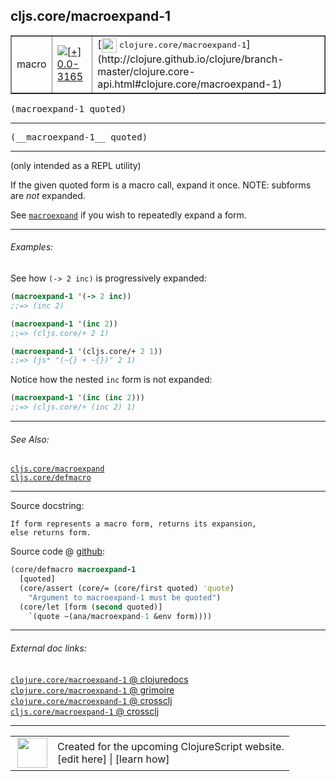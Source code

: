## cljs.core/macroexpand-1



 <table border="1">
<tr>
<td>macro</td>
<td><a href="https://github.com/cljsinfo/cljs-api-docs/tree/0.0-3165"><img valign="middle" alt="[+] 0.0-3165" title="Added in 0.0-3165" src="https://img.shields.io/badge/+-0.0--3165-lightgrey.svg"></a> </td>
<td>
[<img height="24px" valign="middle" src="http://i.imgur.com/1GjPKvB.png"> <samp>clojure.core/macroexpand-1</samp>](http://clojure.github.io/clojure/branch-master/clojure.core-api.html#clojure.core/macroexpand-1)
</td>
</tr>
</table>

<samp>(macroexpand-1 quoted)</samp><br>

---

 <samp>
(__macroexpand-1__ quoted)<br>
</samp>

---

(only intended as a REPL utility)

If the given quoted form is a macro call, expand it once. NOTE: subforms are
_not_ expanded.

See [`macroexpand`][doc:cljs.core/macroexpand] if you wish to repeatedly expand a form.

[doc:cljs.core/macroexpand]:../cljs.core/macroexpand.md

---

###### Examples:

See how `(-> 2 inc)` is progressively expanded:

```clj
(macroexpand-1 '(-> 2 inc))
;;=> (inc 2)

(macroexpand-1 '(inc 2))
;;=> (cljs.core/+ 2 1)

(macroexpand-1 '(cljs.core/+ 2 1))
;;=> (js* "(~{} + ~{})" 2 1)
```

Notice how the nested `inc` form is not expanded:

```clj
(macroexpand-1 '(inc (inc 2)))
;;=> (cljs.core/+ (inc 2) 1)
```



---

###### See Also:

[`cljs.core/macroexpand`](../cljs.core/macroexpand.md)<br>
[`cljs.core/defmacro`](../cljs.core/defmacro.md)<br>

---


Source docstring:

```
If form represents a macro form, returns its expansion,
else returns form.
```


Source code @ [github]():

```clj
(core/defmacro macroexpand-1
  [quoted]
  (core/assert (core/= (core/first quoted) 'quote)
    "Argument to macroexpand-1 must be quoted")
  (core/let [form (second quoted)]
    `(quote ~(ana/macroexpand-1 &env form))))
```

<!--
Repo - tag - source tree - lines:

 <pre>

</pre>

-->

---



###### External doc links:

[`clojure.core/macroexpand-1` @ clojuredocs](http://clojuredocs.org/clojure.core/macroexpand-1)<br>
[`clojure.core/macroexpand-1` @ grimoire](http://conj.io/store/v1/org.clojure/clojure/1.7.0-beta3/clj/clojure.core/macroexpand-1/)<br>
[`clojure.core/macroexpand-1` @ crossclj](http://crossclj.info/fun/clojure.core/macroexpand-1.html)<br>
[`cljs.core/macroexpand-1` @ crossclj](http://crossclj.info/fun/cljs.core/macroexpand-1.html)<br>

---

 <table>
<tr><td>
<img valign="middle" align="right" width="48px" src="http://i.imgur.com/Hi20huC.png">
</td><td>
Created for the upcoming ClojureScript website.<br>
[edit here] | [learn how]
</td></tr></table>

[edit here]:https://github.com/cljsinfo/cljs-api-docs/blob/master/cljsdoc/cljs.core/macroexpand-1.cljsdoc
[learn how]:https://github.com/cljsinfo/cljs-api-docs/wiki/cljsdoc-files

<!--

This information was too distracting to show to readers, but I'll leave it
commented here since it is helpful to:

- pretty-print the data used to generate this document
- and show how to retrieve that data



The API data for this symbol:

```clj
{:description "(only intended as a REPL utility)\n\nIf the given quoted form is a macro call, expand it once. NOTE: subforms are\n_not_ expanded.\n\nSee [doc:cljs.core/macroexpand] if you wish to repeatedly expand a form.",
 :ns "cljs.core",
 :name "macroexpand-1",
 :signature ["[quoted]"],
 :name-encode "macroexpand-1",
 :history [["+" "0.0-3165"]],
 :type "macro",
 :clj-equiv {:full-name "clojure.core/macroexpand-1",
             :url "http://clojure.github.io/clojure/branch-master/clojure.core-api.html#clojure.core/macroexpand-1"},
 :related ["cljs.core/macroexpand" "cljs.core/defmacro"],
 :full-name-encode "cljs.core/macroexpand-1",
 :source {:code "(core/defmacro macroexpand-1\n  [quoted]\n  (core/assert (core/= (core/first quoted) 'quote)\n    \"Argument to macroexpand-1 must be quoted\")\n  (core/let [form (second quoted)]\n    `(quote ~(ana/macroexpand-1 &env form))))",
          :title "Source code",
          :repo "clojurescript",
          :tag "r1.9.14",
          :filename "src/main/clojure/cljs/core.cljc",
          :lines [2691 2698],
          :url "https://github.com/clojure/clojurescript/blob/r1.9.14/src/main/clojure/cljs/core.cljc#L2691-L2698"},
 :usage ["(macroexpand-1 quoted)"],
 :examples [{:id "1bc6af",
             :content "See how `(-> 2 inc)` is progressively expanded:\n\n```clj\n(macroexpand-1 '(-> 2 inc))\n;;=> (inc 2)\n\n(macroexpand-1 '(inc 2))\n;;=> (cljs.core/+ 2 1)\n\n(macroexpand-1 '(cljs.core/+ 2 1))\n;;=> (js* \"(~{} + ~{})\" 2 1)\n```\n\nNotice how the nested `inc` form is not expanded:\n\n```clj\n(macroexpand-1 '(inc (inc 2)))\n;;=> (cljs.core/+ (inc 2) 1)\n```"}],
 :full-name "cljs.core/macroexpand-1",
 :docstring "If form represents a macro form, returns its expansion,\nelse returns form.",
 :cljsdoc-url "https://github.com/cljsinfo/cljs-api-docs/blob/master/cljsdoc/cljs.core/macroexpand-1.cljsdoc"}

```

Retrieve the API data for this symbol:

```clj
;; from Clojure REPL
(require '[clojure.edn :as edn])
(-> (slurp "https://raw.githubusercontent.com/cljsinfo/cljs-api-docs/catalog/cljs-api.edn")
    (edn/read-string)
    (get-in [:symbols "cljs.core/macroexpand-1"]))
```

-->
